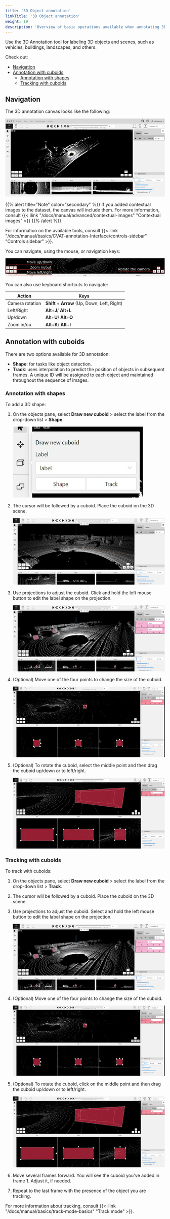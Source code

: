 ```yaml
---
title: '3D Object annotation'
linkTitle: '3D Object annotation'
weight: 19
description: 'Overview of basic operations available when annotating 3D objects.'
---
```


Use the 3D Annotation tool for labeling 3D objects and scenes, such as vehicles, buildings, landscapes, and others.

Check out:

- [Navigation](#navigation)
- [Annotation with cuboids](#annotation-with-cuboids)
  - [Annotation with shapes](#annotation-with-shapes)
  - [Tracking with cuboids](#tracking-with-cuboids)

## Navigation

The 3D annotation canvas looks like the following:

![3D canvas](/images/3d-canvas.jpg)

{{% alert title="Note" color="secondary" %}}
If you added contextual images to the dataset, the canvas will include them.
For more information, consult {{< ilink "/docs/manual/advanced/contextual-images" "Contextual images" >}}
{{% /alert %}}

For information on the available tools, consult
{{< ilink "/docs/manual/basics/CVAT-annotation-Interface/controls-sidebar" "Controls sidebar" >}}.

You can navigate, using the mouse, or navigation keys:

![Navigation keys used in 3D annotation](/images/image216_carla_town3.jpg)

You can also use keyboard shortcuts to navigate:

<!--lint disable maximum-line-length-->

| Action          | Keys                                          |
| --------------- | --------------------------------------------- |
| Camera rotation | **Shift** + **Arrow** (Up, Down, Left, Right) |
| Left/Right      | **Alt**+**J**/ **Alt**+**L**                  |
| Up/down         | **Al**t+**U**/ **Alt**+**O**                  |
| Zoom in/ou      | **Alt**+**K**/ **Alt**+**I**                  |

<!--lint enable maximum-line-length-->

## Annotation with cuboids

There are two options available for 3D annotation:

- **Shape**: for tasks like object detection.
- **Track**: uses interpolation to predict the position of objects in subsequent frames.
  A unique ID will be assigned to each object and maintained throughout the sequence of images.

### Annotation with shapes

To add a 3D shape:

1. On the objects pane, select **Draw new cuboid** >
   select the label from the drop-down list > **Shape**.

   ![Opened "Draw new cuboid" window](/images/image217.jpg)

1. The cursor will be followed by a cuboid.
   Place the cuboid on the 3D scene.

   ![Example of placing cuboid on a 3D scene](/images/gif026_carla_town3.gif)

1. Use projections to adjust the cuboid.
   Click and hold the left mouse button to edit the label shape on the projection.

   ![Example of a cuboid adjustment with projections](/images/gif027_carla_town3.gif)

1. (Optional) Move one of the four points to change the size of the cuboid.

   ![Example of a cuboid size change using cuboid points](/images/gif028_carla_town3.gif)

1. (Optional) To rotate the cuboid, select the middle point
   and then drag the cuboid up/down or to left/right.

   ![Example of a cuboid rotation using cuboid middle point](/images/gif029_carla_town3.gif)

### Tracking with cuboids

To track with cuboids:

1. On the objects pane, select **Draw new cuboid** >
   select the label from the drop-down list > **Track**.

1. The cursor will be followed by a cuboid.
   Place the cuboid on the 3D scene.

1. Use projections to adjust the cuboid.
   Select and hold the left mouse button to edit the label shape on the projection.

   ![Adjusting cuboid](/images/gif027_carla_town3.gif)

1. (Optional) Move one of the four points to change the size of the cuboid.

   ![Moving cuboid](/images/gif028_carla_town3.gif)

1. (Optional) To rotate the cuboid, click on the middle point
   and then drag the cuboid up/down or to left/right.

   ![Rotating cuboid](/images/gif029_carla_town3.gif)

1. Move several frames forward. You will see the cuboid you've added in frame 1.
   Adjust it, if needed.

1. Repeat to the last frame with the presence of the object you are tracking.

For more information about tracking, consult {{< ilink "/docs/manual/basics/track-mode-basics" "Track mode" >}}.
